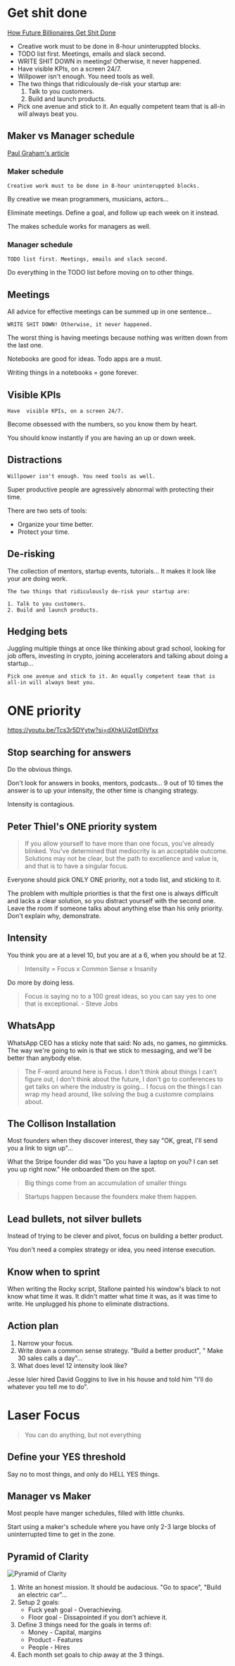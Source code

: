 # Get shit done

[How Future Billionaires Get Shit Done](https://youtu.be/ephzgxgOjR0)

-   Creative work must to be done in 8-hour uninteruppted blocks.
-   TODO list first. Meetings, emails and slack second.
-   WRITE SHIT DOWN in meetings! Otherwise, it never happened.
-   Have visible KPIs, on a screen 24/7.
-   Willpower isn't enough. You need tools as well.
-   The two things that ridiculously de-risk your startup are:
    1. Talk to you customers.
    2. Build and launch products.
-   Pick one avenue and stick to it. An equally competent team that is all-in will always beat you.

## Maker vs Manager schedule

[Paul Graham's article](http://www.paulgraham.com/makersschedule.html)

### Maker schedule

```
Creative work must to be done in 8-hour uninteruppted blocks.
```

By creative we mean programmers, musicians, actors...

Eliminate meetings. Define a goal, and follow up each week on it instead.

The makes schedule works for managers as well.

### Manager schedule

```
TODO list first. Meetings, emails and slack second.
```

Do everything in the TODO list before moving on to other things.

## Meetings

All advice for effective meetings can be summed up in one sentence...

```
WRITE SHIT DOWN! Otherwise, it never happened.
```

The worst thing is having meetings because nothing was written down from the last one.

Notebooks are good for ideas. Todo apps are a must.

Writing things in a notebooks = gone forever.

## Visible KPIs

```
Have  visible KPIs, on a screen 24/7.
```

Become obsessed with the numbers, so you know them by heart.

You should know instantly if you are having an up or down week.

## Distractions

```
Willpower isn't enough. You need tools as well.
```

Super productive people are agressively abnormal with protecting their time.

There are two sets of tools:

-   Organize your time better.
-   Protect your time.

## De-risking

The collection of mentors, startup events, tutorials... It makes it look like your are doing work.

```
The two things that ridiculously de-risk your startup are:

1. Talk to you customers.
2. Build and launch products.
```

## Hedging bets

Juggling multiple things at once like thinking about grad school, looking for job offers, investing in crypto, joining accelerators and talking about doing a startup...

```
Pick one avenue and stick to it. An equally competent team that is all-in will always beat you.
```

# ONE priority

https://youtu.be/Tcs3r5DYytw?si=dXhkUi2qtlDiVfxx

## Stop searching for answers

Do the obvious things.

Don't look for answers in books, mentors, podcasts... 9 out of 10 times the answer is to up your intensity, the other time is changing strategy.

Intensity is contagious.

## Peter Thiel's ONE priority system

> If you allow yourself to have more than one focus, you've already blinked. You've determined that mediocrity is an acceptable outcome. Solutions may not be clear, but the path to excellence and value is, and that is to have a singular focus.

Everyone should pick ONLY ONE priority, not a todo list, and sticking to it.

The problem with multiple priorities is that the first one is always difficult and lacks a clear solution, so you distract yourself with the second one. Leave the room if someone talks about anything else than his only priority. Don't explain why, demonstrate.

## Intensity

You think you are at a level 10, but you are at a 6, when you should be at 12.

> Intensity = Focus x Common Sense x Insanity

Do more by doing less.

> Focus is saying no to a 100 great ideas, so you can say yes to one that is exceptional. - Steve Jobs

## WhatsApp

WhatsApp CEO has a sticky note that said: No ads, no games, no gimmicks. The way we're going to win is that we stick to messaging, and we'll be better than anybody else.

> The F-word around here is Focus. I don't think about things I can't figure out, I don't think about the future, I don't go to conferences to get talks on where the industry is going... I focus on the things I can wrap my head around, like solving the bug a customre complains about.

## The Collison Installation

Most founders when they discover interest, they say "OK, great, I'll send you a link to sign up"...

What the Stripe founder did was "Do you have a laptop on you? I can set you up right now." He onboarded them on the spot.

> Big things come from an accumulation of smaller things

> Startups happen because the founders make them happen.

## Lead bullets, not silver bullets

Instead of trying to be clever and pivot, focus on building a better product.

You don't need a complex strategy or idea, you need intense execution.

## Know when to sprint

When writing the Rocky script, Stallone painted his window's black to not know what time it was. It didn't matter what time it was, as it was time to write. He unplugged his phone to eliminate distractions.

## Action plan

1. Narrow your focus.
2. Write down a common sense strategy. "Build a better product", " Make 30 sales calls a day"...
3. What does level 12 intensity look like?

Jesse Isler hired David Goggins to live in his house and told him "I'll do whatever you tell me to do".

# Laser Focus

> You can do anything, but not everything

## Define your YES threshold

Say no to most things, and only do HELL YES things.

## Manager vs Maker

Most people have manger schedules, filled with little chunks.

Start using a maker's schedule where you have only 2-3 large blocks of uninterrupted time to get in the zone.

## Pyramid of Clarity

![Pyramid of Clarity](../../pics/startup/business/startup_motivation_pyramid_of_clarity.png)

1. Write an honest mission. It should be audacious. "Go to space", "Build an electric car"...
2. Setup 2 goals:
    - Fuck yeah goal - Overachieving.
    - Floor goal - Dissapointed if you don't achieve it.
3. Define 3 things need for the goals in terms of:
    - Money - Capital, margins
    - Product - Features
    - People - Hires
4. Each month set goals to chip away at the 3 things.
